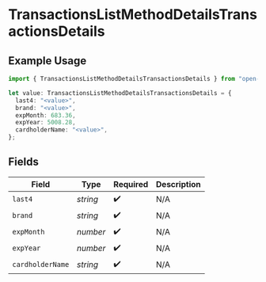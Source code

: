 # TransactionsListMethodDetailsTransactionsDetails

## Example Usage

```typescript
import { TransactionsListMethodDetailsTransactionsDetails } from "open-billing/models/operations";

let value: TransactionsListMethodDetailsTransactionsDetails = {
  last4: "<value>",
  brand: "<value>",
  expMonth: 683.36,
  expYear: 5008.28,
  cardholderName: "<value>",
};
```

## Fields

| Field              | Type               | Required           | Description        |
| ------------------ | ------------------ | ------------------ | ------------------ |
| `last4`            | *string*           | :heavy_check_mark: | N/A                |
| `brand`            | *string*           | :heavy_check_mark: | N/A                |
| `expMonth`         | *number*           | :heavy_check_mark: | N/A                |
| `expYear`          | *number*           | :heavy_check_mark: | N/A                |
| `cardholderName`   | *string*           | :heavy_check_mark: | N/A                |